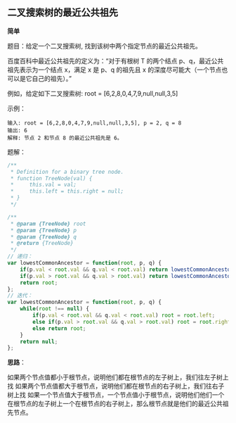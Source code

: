 ## 二叉搜索树的最近公共祖先

**简单**

题目：给定一个二叉搜索树, 找到该树中两个指定节点的最近公共祖先。

百度百科中最近公共祖先的定义为：“对于有根树 T 的两个结点 p、q，最近公共祖先表示为一个结点 x，满足 x 是 p、q 的祖先且 x 的深度尽可能大（一个节点也可以是它自己的祖先）。”

例如，给定如下二叉搜索树:  root = [6,2,8,0,4,7,9,null,null,3,5]

示例：

```
输入: root = [6,2,8,0,4,7,9,null,null,3,5], p = 2, q = 8
输出: 6 
解释: 节点 2 和节点 8 的最近公共祖先是 6。
```

题解：

```javascript
/**
 * Definition for a binary tree node.
 * function TreeNode(val) {
 *     this.val = val;
 *     this.left = this.right = null;
 * }
 */

/**
 * @param {TreeNode} root
 * @param {TreeNode} p
 * @param {TreeNode} q
 * @return {TreeNode}
 */
// 递归：
var lowestCommonAncestor = function(root, p, q) {
    if(p.val < root.val && q.val < root.val) return lowestCommonAncestor(root.left, p, q);
    if(p.val > root.val && q.val > root.val) return lowestCommonAncestor(root.right, p, q);
    return root;
};
// 迭代：
var lowestCommonAncestor = function(root, p, q) {
    while(root !== null) {
        if(p.val < root.val && q.val < root.val) root = root.left;
        else if(p.val > root.val && q.val > root.val) root = root.right;
        else return root;
    }
    return null;
};
```

**思路**：

如果两个节点值都小于根节点，说明他们都在根节点的左子树上，我们往左子树上找
如果两个节点值都大于根节点，说明他们都在根节点的右子树上，我们往右子树上找
如果一个节点值大于根节点，一个节点值小于根节点，说明他们他们一个在根节点的左子树上一个在根节点的右子树上，那么根节点就是他们的最近公共祖先节点。

